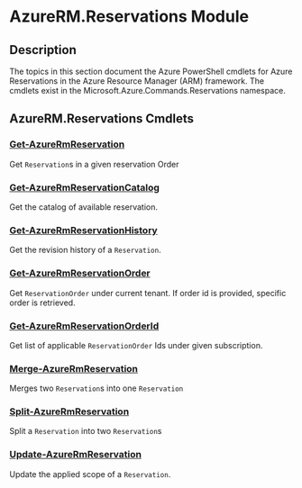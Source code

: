 ﻿---
Module Name: AzureRM.Reservations
Module Guid: 43d3b085-6323-4ac4-a7c3-81d75ea036e5
Download Help Link: 
Help Version: 1.0.0
Locale: en-US
---

# AzureRM.Reservations Module
## Description
The topics in this section document the Azure PowerShell cmdlets for Azure Reservations in the Azure Resource Manager (ARM) framework. The cmdlets exist in the Microsoft.Azure.Commands.Reservations namespace.

## AzureRM.Reservations Cmdlets
### [Get-AzureRmReservation](Get-AzureRmReservation.md)
Get `Reservation`s in a given reservation Order

### [Get-AzureRmReservationCatalog](Get-AzureRmReservationCatalog.md)
Get the catalog of available reservation.

### [Get-AzureRmReservationHistory](Get-AzureRmReservationHistory.md)
Get the revision history of a `Reservation`.

### [Get-AzureRmReservationOrder](Get-AzureRmReservationOrder.md)
Get `ReservationOrder` under current tenant. If order id is provided, specific order is retrieved.

### [Get-AzureRmReservationOrderId](Get-AzureRmReservationOrderId.md)
Get list of applicable `ReservationOrder` Ids under given subscription.

### [Merge-AzureRmReservation](Merge-AzureRmReservation.md)
Merges two `Reservation`s into one `Reservation`

### [Split-AzureRmReservation](Split-AzureRmReservation.md)
Split a `Reservation` into two `Reservation`s

### [Update-AzureRmReservation](Update-AzureRmReservation.md)
Update the applied scope of a `Reservation`.

